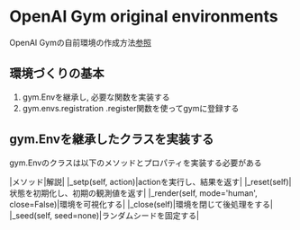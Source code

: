 # OpenAI Gym original environments
OpenAI Gymの自前環境の作成方法[参照](https://qiita.com/ohtaman/items/edcb3b0a2ff9d48a7def)

## 環境づくりの基本
1. gym.Envを継承し, 必要な関数を実装する
2. gym.envs.registration .register関数を使ってgymに登録する


## gym.Envを継承したクラスを実装する
gym.Envのクラスは以下のメソッドとプロパティを実装する必要がある

|メソッド|解説|
|_setp(self, action)|actionを実行し、結果を返す|
|_reset(self)|状態を初期化し、初期の観測値を返す|
|_render(self, mode='human', close=False)|環境を可視化する|
|_close(self)|環境を閉じて後処理をする|
|_seed(self, seed=none)|ランダムシードを固定する|
